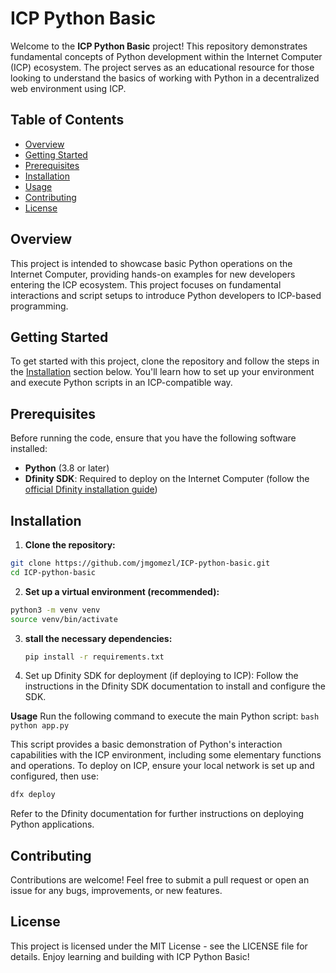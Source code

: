 # ICP Python Basic

Welcome to the **ICP Python Basic** project! This repository demonstrates fundamental concepts of Python development within the Internet Computer (ICP) ecosystem. The project serves as an educational resource for those looking to understand the basics of working with Python in a decentralized web environment using ICP.

## Table of Contents

- [Overview](#overview)
- [Getting Started](#getting-started)
- [Prerequisites](#prerequisites)
- [Installation](#installation)
- [Usage](#usage)
- [Contributing](#contributing)
- [License](#license)

## Overview

This project is intended to showcase basic Python operations on the Internet Computer, providing hands-on examples for new developers entering the ICP ecosystem. This project focuses on fundamental interactions and script setups to introduce Python developers to ICP-based programming.

## Getting Started

To get started with this project, clone the repository and follow the steps in the [Installation](#installation) section below. You'll learn how to set up your environment and execute Python scripts in an ICP-compatible way.

## Prerequisites

Before running the code, ensure that you have the following software installed:

- **Python** (3.8 or later)
- **Dfinity SDK**: Required to deploy on the Internet Computer (follow the [official Dfinity installation guide](https://smartcontracts.org/docs/quickstart/quickstart.html))

## Installation

1. **Clone the repository:**
  ```bash
  git clone https://github.com/jmgomezl/ICP-python-basic.git
  cd ICP-python-basic
  ```

2. **Set up a virtual environment (recommended):**
  ```bash
  python3 -m venv venv
  source venv/bin/activate
  ```
3. **stall the necessary dependencies:**
    ```bash
    pip install -r requirements.txt
    ```
4. Set up Dfinity SDK for deployment (if deploying to ICP): Follow the instructions in the Dfinity SDK documentation to install and configure the SDK.

**Usage**
Run the following command to execute the main Python script:
    ```bash
    python app.py
    ```

This script provides a basic demonstration of Python's interaction capabilities with the ICP environment, including some elementary functions and operations.
To deploy on ICP, ensure your local network is set up and configured, then use:
  ```bash
  dfx deploy
  ```
Refer to the Dfinity documentation for further instructions on deploying Python applications.

## Contributing
Contributions are welcome! Feel free to submit a pull request or open an issue for any bugs, improvements, or new features.

## License
This project is licensed under the MIT License - see the LICENSE file for details.
Enjoy learning and building with ICP Python Basic!
